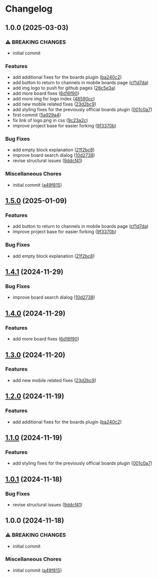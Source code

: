 # Changelog

## 1.0.0 (2025-03-03)


### ⚠ BREAKING CHANGES

* initial commit

### Features

* add additional fixes for the boards plugin ([ba240c2](https://github.com/rdgr1/mattermost-plugin-freemium-logo/commit/ba240c2030e1c71b5c33cfcec5e7278566caf0ca))
* add button to return to channels in mobile boards page ([cf1d7da](https://github.com/rdgr1/mattermost-plugin-freemium-logo/commit/cf1d7da9bcfc82cbbfe55e4ba6a75a4aabc610de))
* add img logo to push for github pages ([26c5e3a](https://github.com/rdgr1/mattermost-plugin-freemium-logo/commit/26c5e3acd61c1b268c85da0d0793d93e082f24fe))
* add more board fixes ([6d16f90](https://github.com/rdgr1/mattermost-plugin-freemium-logo/commit/6d16f90d11ccfac64c4e5e5b105f77b47bb40c60))
* add more img for logo index ([48590cc](https://github.com/rdgr1/mattermost-plugin-freemium-logo/commit/48590ccfa0e524a95251d6e0c5923e23de343b5a))
* add new mobile related fixes ([23d2bc9](https://github.com/rdgr1/mattermost-plugin-freemium-logo/commit/23d2bc91ef3ffd98d05864bf1a94bbc825295715))
* add styling fixes for the previously official boards plugin ([001c0a7](https://github.com/rdgr1/mattermost-plugin-freemium-logo/commit/001c0a7bd9f7043eb68eca573b9f58c9af075f18))
* first commit ([5a929a4](https://github.com/rdgr1/mattermost-plugin-freemium-logo/commit/5a929a404c97bdcf3e2aff43924547f7587ae451))
* fix link of logo.png in css ([9c23a2c](https://github.com/rdgr1/mattermost-plugin-freemium-logo/commit/9c23a2c63a6c380c49209aaff52e4467306ba00d))
* improve project base for easier forking ([9f3370b](https://github.com/rdgr1/mattermost-plugin-freemium-logo/commit/9f3370b758c27740a3b5fc1ba39ea53132cd201f))


### Bug Fixes

* add empty block explanation ([21f2bc8](https://github.com/rdgr1/mattermost-plugin-freemium-logo/commit/21f2bc85bc4546baac79d83d4426f580f9bd6756))
* improve board search dialog ([10d2738](https://github.com/rdgr1/mattermost-plugin-freemium-logo/commit/10d2738fa7abbd3da658a72976ec6ea7e6c359ec))
* revise structural issues ([9ddcf41](https://github.com/rdgr1/mattermost-plugin-freemium-logo/commit/9ddcf411ee7cd253715ffc00981a860b3551ab9c))


### Miscellaneous Chores

* initial commit ([a49f815](https://github.com/rdgr1/mattermost-plugin-freemium-logo/commit/a49f815248f78f843722507dcdf915031368c5c6))

## [1.5.0](https://github.com/dy0gu/mattermost-plugin-freemium/compare/v1.4.1...v1.5.0) (2025-01-09)


### Features

* add button to return to channels in mobile boards page ([cf1d7da](https://github.com/dy0gu/mattermost-plugin-freemium/commit/cf1d7da9bcfc82cbbfe55e4ba6a75a4aabc610de))
* improve project base for easier forking ([9f3370b](https://github.com/dy0gu/mattermost-plugin-freemium/commit/9f3370b758c27740a3b5fc1ba39ea53132cd201f))


### Bug Fixes

* add empty block explanation ([21f2bc8](https://github.com/dy0gu/mattermost-plugin-freemium/commit/21f2bc85bc4546baac79d83d4426f580f9bd6756))

## [1.4.1](https://github.com/dy0gu/mattermost-plugin-freemium/compare/v1.4.0...v1.4.1) (2024-11-29)


### Bug Fixes

* improve board search dialog ([10d2738](https://github.com/dy0gu/mattermost-plugin-freemium/commit/10d2738fa7abbd3da658a72976ec6ea7e6c359ec))

## [1.4.0](https://github.com/dy0gu/mattermost-plugin-freemium/compare/v1.3.0...v1.4.0) (2024-11-29)


### Features

* add more board fixes ([6d16f90](https://github.com/dy0gu/mattermost-plugin-freemium/commit/6d16f90d11ccfac64c4e5e5b105f77b47bb40c60))

## [1.3.0](https://github.com/dy0gu/mattermost-plugin-freemium/compare/v1.2.0...v1.3.0) (2024-11-20)


### Features

* add new mobile related fixes ([23d2bc9](https://github.com/dy0gu/mattermost-plugin-freemium/commit/23d2bc91ef3ffd98d05864bf1a94bbc825295715))

## [1.2.0](https://github.com/dy0gu/mattermost-plugin-freemium/compare/v1.1.0...v1.2.0) (2024-11-19)


### Features

* add additional fixes for the boards plugin ([ba240c2](https://github.com/dy0gu/mattermost-plugin-freemium/commit/ba240c2030e1c71b5c33cfcec5e7278566caf0ca))

## [1.1.0](https://github.com/dy0gu/mattermost-plugin-freemium/compare/v1.0.1...v1.1.0) (2024-11-19)


### Features

* add styling fixes for the previously official boards plugin ([001c0a7](https://github.com/dy0gu/mattermost-plugin-freemium/commit/001c0a7bd9f7043eb68eca573b9f58c9af075f18))

## [1.0.1](https://github.com/dy0gu/mattermost-plugin-freemium/compare/v1.0.0...v1.0.1) (2024-11-18)


### Bug Fixes

* revise structural issues ([9ddcf41](https://github.com/dy0gu/mattermost-plugin-freemium/commit/9ddcf411ee7cd253715ffc00981a860b3551ab9c))

## 1.0.0 (2024-11-18)


### ⚠ BREAKING CHANGES

* initial commit

### Miscellaneous Chores

* initial commit ([a49f815](https://github.com/dy0gu/mattermost-plugin-freemium/commit/a49f815248f78f843722507dcdf915031368c5c6))
